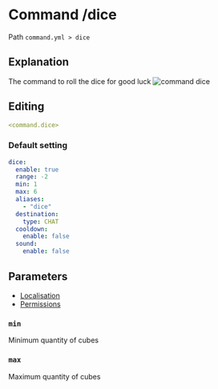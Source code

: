 # Command /dice
Path `command.yml > dice`

## Explanation
The command to roll the dice for good luck
![command dice](/commanddice.png)

## Editing
```yaml
<command.dice>
```

### Default setting
```yaml
dice:
  enable: true
  range: -2
  min: 1
  max: 6
  aliases:
    - "dice"
  destination:
    type: CHAT
  cooldown:
    enable: false
  sound:
    enable: false
```

## Parameters

- [Localisation](/docs/localizations/ru_ru/command/dice/)
- [Permissions](/docs/permission/command/dice/)

<!--@include: @/parts/enable.md-->
<!--@include: @/parts/range.md-->

### `min`

Minimum quantity of cubes

### `max`

Maximum quantity of cubes

<!--@include: @/parts/aliases.md-->
<!--@include: @/parts/destination.md-->
<!--@include: @/parts/cooldown.md-->
<!--@include: @/parts/sound.md-->
